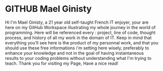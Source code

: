 # GITHUB Mael Ginisty
Hi I'm Mael Ginisty, a 21 year old self-taught French IT enjoyer, your are here on my GitHub Workspace illustrating my whole journey in the world of programming.
Here will be referenced every : project, line of code, thought process, and history of all my work in the domain of IT.
Keep in mind that everything you'll see here is the product of my personnal work, and that you should use these free informations i'm setting here wisely, preferably to enhance your knowledge and not in the goal of having instantaneous results to your coding problems without understanding what I'm trying to teach.
Thank you for visiting my Page, Have a nice read!
